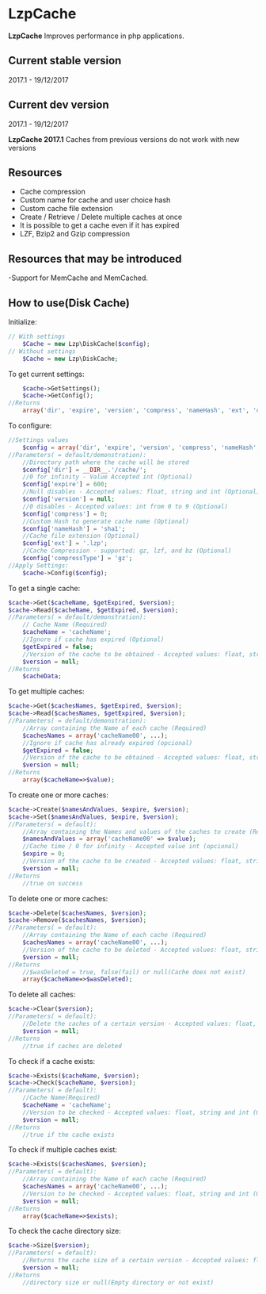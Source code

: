 # LzpCache
**LzpCache** Improves performance in php applications.

## Current stable version
2017.1 - 19/12/2017

## Current dev version
2017.1 - 19/12/2017

**LzpCache 2017.1** Caches from previous versions do not work with new versions

## Resources
- Cache compression
- Custom name for cache and user choice hash
- Custom cache file extension
- Create / Retrieve / Delete multiple caches at once
- It is possible to get a cache even if it has expired
- LZF, Bzip2 and Gzip compression


## Resources that may be introduced
-Support for MemCache and MemCached.


## How to use(Disk Cache)
Initialize:
```php
// With settings
	$Cache = new Lzp\DiskCache($config);
// Without settings
	$Cache = new Lzp\DiskCache;
```

To get current settings:
```php
	$cache->GetSettings();
	$cache->GetConfig();
//Returns
	array('dir', 'expire', 'version', 'compress', 'nameHash', 'ext', 'compressType');
```

To configure:
```php
//Settings values
	$config = array('dir', 'expire', 'version', 'compress', 'nameHash', 'ext', 'compressType');
//Parameters( = default/demonstration):
	//Directory path where the cache will be stored
	$config['dir'] = __DIR__.'/cache/';
	//0 for infinity - Value Accepted int (Optional)
	$config['expire'] = 600;
	//Null disables - Accepted values: float, string and int (Optional)
	$config['version'] = null;
	//0 disables - Accepted values: int from 0 to 9 (Optional)
	$config['compress'] = 0;
	//Custom Hash to generate cache name (Optional)
	$config['nameHash'] = 'sha1';
	//Cache file extension (Optional)
	$config['ext'] = '.lzp';
	//Cache Compression - supported: gz, lzf, and bz (Optional)
	$config['compressType'] = 'gz';
//Apply Settings:
	$cache->Config($config);
```

To get a single cache:
```php
$cache->Get($cacheName, $getExpired, $version);
$cache->Read($cacheName, $getExpired, $version);
//Parameters( = default/demonstration):
	// Cache Name (Required)
	$cacheName = 'cacheName';
	//Ignore if cache has expired (Optional)
	$getExpired = false;
	//Version of the cache to be obtained - Accepted values: float, string and int (Optional)
	$version = null;
//Returns
	$cacheData;
```

To get multiple caches:
```php
$cache->Get($cachesNames, $getExpired, $version);
$cache->Read($cachesNames, $getExpired, $version);
//Parameters( = default/demonstration):
	//Array containing the Name of each cache (Required)
	$cachesNames = array('cacheName00', ...);
	//Ignore if cache has already expired (opcional)
	$getExpired = false;
	//Version of the cache to be obtained - Accepted values: float, string and int (Optional)
	$version = null;
//Returns
	array($cacheName=>$value);
```

To create one or more caches:
```php
$cache->Create($namesAndValues, $expire, $version);
$cache->Set($namesAndValues, $expire, $version);
//Parameters( = default):
	//Array containing the Names and values of the caches to create (Required)
	$namesAndValues = array('cacheName00' => $value);
	//Cache time / 0 for infinity - Accepted value int (opcional)
	$expire = 0;
	//Version of the cache to be created - Accepted values: float, string and int (Optional)
	$version = null;
//Returns
	//true on success
```

To delete one or more caches:
```php
$cache->Delete($cachesNames, $version);
$cache->Remove($cachesNames, $version);
//Parameters( = default):
	//Array containing the Name of each cache (Required)
	$cachesNames = array('cacheName00', ...);
	//Version of the cache to be deleted - Accepted values: float, string and int (Optional)
	$version = null;
//Returns
	//$wasDeleted = true, false(fail) or null(Cache does not exist)
	array($cacheName=>$wasDeleted);
```

To delete all caches:
```php
$cache->Clear($version);
//Parameters( = default):
	//Delete the caches of a certain version - Accepted values: float, string and int(Optional)
	$version = null;
//Returns
	//true if caches are deleted
```

To check if a cache exists:
```php
$cache->Exists($cacheName, $version);
$cache->Check($cacheName, $version);
//Parameters( = default):
	//Cache Name(Required)
	$cacheName = 'cacheName';
	//Version to be checked - Accepted values: float, string and int (Opcional)
	$version = null;
//Returns
	//true if the cache exists
```

To check if multiple caches exist:
```php
$cache->Exists($cachesNames, $version);
//Parameters( = default):
	//Array containing the Name of each cache (Required)
	$cachesNames = array('cacheName00', ...);
	//Version to be checked - Accepted values: float, string and int (Opcional)
	$version = null;
//Returns
	array($cacheName=>$exists);
```

To check the cache directory size:
```php
$cache->Size($version);
//Parameters( = default):
	//Returns the cache size of a certain version - Accepted values: float, string and int (Opcional)
	$version = null;
//Returns
	//directory size or null(Empty directory or not exist)
```